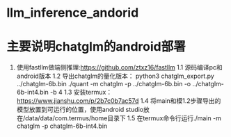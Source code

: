 # llm_inference_andorid


# 主要说明chatglm的android部署

  1. 使用fastllm做端侧推理:https://github.com/ztxz16/fastllm
    1.1 源码编译pc和android版本
    1.2 导出chatglm的量化版本：
        python3 chatglm_export.py ../chatglm-6b.bin
        ./quant -m chatglm -p ../chatglm-6b.bin -o ../chatglm-6b-int4.bin -b 4
    1.3 安装termux：https://www.jianshu.com/p/2b7c0b7ac57d
    1.4 将main和模1.2步骤导出的模型放置到可运行的位置，使用android studio放在/data/data/com.termus/home目录下
    1.5 在termux命令行运行./main -m chatglm -p chatglm-6b-int4.bin
